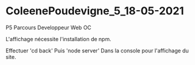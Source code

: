 # ColeenePoudevigne_5_18-05-2021
P5 Parcours Developpeur Web OC

L'affichage nécessite l'installation de npm.

Effectuer 'cd back'
Puis 'node server'
Dans la console pour l'affichage du site.

